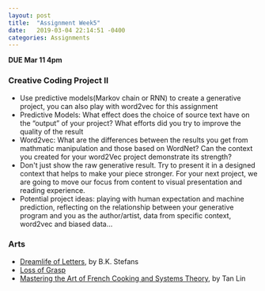 ```yaml
---
layout: post
title:  "Assignment Week5"
date:   2019-03-04 22:14:51 -0400
categories: Assignments
---
```

**DUE Mar 11 4pm**
### Creative Coding Project II
* Use predictive models(Markov chain or RNN) to create a generative project, you can also play with word2vec for this assignment
* Predictive Models: What effect does the choice of source text have on the “output” of your project? What efforts did you try to improve the quality of the result
* Word2vec: What are the differences between the results you get from mathmatic manipulation and those based on WordNet? Can the context you created for your word2Vec project demonstrate its strength?
* Don't just show the raw generative result. Try to present it in a designed context that helps to make your piece stronger. For your next project, we are going to move our focus from content to visual presentation and reading experience.
* Potential project ideas: playing with human expectation and machine prediction, reflecting on the relationship between your generative program and you as the author/artist, data from specific context, word2vec and biased data...

### Arts
*  [Dreamlife of Letters](http://collection.eliterature.org/1/works/stefans__the_dreamlife_of_letters/dreamlife_index.html), by B.K. Stefans
*  [Loss of Grasp](https://bouchard.pers.utc.fr/deprise/home)
*  [Mastering the Art of French Cooking and Systems Theory](http://supercentral.org/cookingsystem/), by Tan Lin

